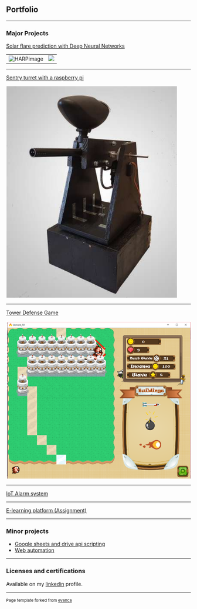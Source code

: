 ## Portfolio

---

### Major Projects

[Solar flare prediction with Deep Neural Networks](./projects/flare_prediction/solarflares.md)

|  | |
|---|---|
| <img src="https://sdo.gsfc.nasa.gov/assets/img/latest/latest_1024_HMIBC.jpg" alt="HARPimage" width="300"/> | <img src="http://sdo.gsfc.nasa.gov/assets/img/latest/latest_512_0171.jpg" width="300"> |

---
[Sentry turret with a raspberry pi](https://github.com/Dewald928/PiSentryTurret)

<img src="./projects/sentry/sentry.PNG?raw=true"/>

---

[Tower Defense Game](https://github.com/Dewald928/TD_Game)

<img src="./projects/TD/TD.PNG?raw=true"/>

---

[IoT Alarm system](https://github.com/Dewald928/Alarm-System)

---

[E-learning platform (Assignment)](https://github.com/Dewald928/TestV3)

---



### Minor projects

- [Google sheets and drive api scripting](https://github.com/Dewald928/gsheet_scripts)
- [Web automation](https://github.com/Dewald928/get-springer-books)

[comment]: <> (- [Project 3 Title]&#40;http://example.com/&#41;)

[comment]: <> (- [Project 4 Title]&#40;http://example.com/&#41;)

[comment]: <> (- [Project 5 Title]&#40;http://example.com/&#41;)

---

### Licenses and certifications
Available on my [linkedin](https://www.linkedin.com/in/dewald-k-6a080298/) profile.


---
<p style="font-size:11px">Page template forked from <a href="https://github.com/evanca/quick-portfolio">evanca</a></p>
<!-- Remove above link if you don't want to attribute -->
